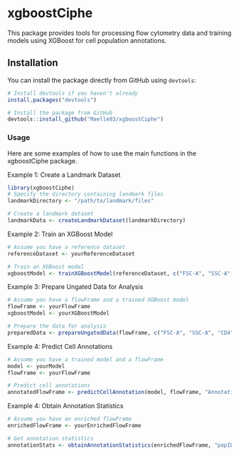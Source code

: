 # xgboostCiphe

This package provides tools for processing flow cytometry data and training models using XGBoost for cell population annotations.

## Installation

You can install the package directly from GitHub using `devtools`:

```r
# Install devtools if you haven't already
install.packages("devtools")

# Install the package from GitHub
devtools::install_github("Maelle83/xgboostCiphe")
```
### Usage

 Here are some examples of how to use the main functions in the xgboostCiphe package.
 
 Example 1: Create a Landmark Dataset

```r
library(xgboostCiphe)
# Specify the directory containing landmark files
landmarkDirectory <- "/path/to/landmark/files"

# Create a landmark dataset
landmarkData <- createLandmarkDataset(landmarkDirectory)
```
Example 2: Train an XGBoost Model
```r
# Assume you have a reference dataset
referenceDataset <- yourReferenceDataset

# Train an XGBoost model
xgboostModel <- trainXGBoostModel(referenceDataset, c("FSC-A", "SSC-A", "CD4", "CD11b", "CD44", "CD5/Ly6G", "IA/IE", "CD317", "CD62L", "CD8a/SiglecF", "F4/80", "CD161", "Ly6C", "CD25", "CD11c", "CD19"), "popID")
```
Example 3: Prepare Ungated Data for Analysis
```r
# Assume you have a flowFrame and a trained XGBoost model
flowFrame <- yourFlowFrame
xgboostModel <- yourXGBoostModel

# Prepare the data for analysis
preparedData <- prepareUngatedData(flowFrame, c("FSC-A", "SSC-A", "CD4", "CD11b", "CD44", "CD5/Ly6G", "IA/IE", "CD317", "CD62L", "CD8a/SiglecF", "F4/80", "CD161", "Ly6C", "CD25", "CD11c", "CD19"), xgboostModel)
```
Example 4: Predict Cell Annotations
```r
# Assume you have a trained model and a flowFrame
model <- yourModel
flowFrame <- yourFlowFrame

# Predict cell annotations
annotatedFlowFrame <- predictCellAnnotation(model, flowFrame, "AnnotationColumnName")
```
Example 4: Obtain Annotation Statistics

```r
# Assume you have an enriched flowFrame
enrichedFlowFrame <- yourEnrichedFlowFrame

# Get annotation statistics
annotationStats <- obtainAnnotationStatistics(enrichedFlowFrame, "popIDXGBoost")
```

